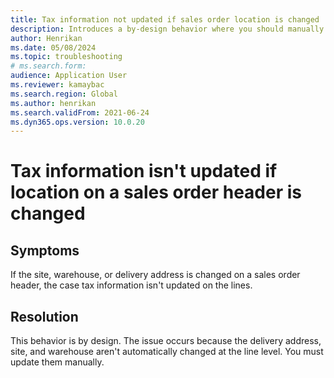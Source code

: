 ```yaml
--- 
title: Tax information not updated if sales order location is changed 
description: Introduces a by-design behavior where you should manually update tax information if the site, warehouse, or delivery address is changed on a sales order header.
author: Henrikan 
ms.date: 05/08/2024
ms.topic: troubleshooting 
# ms.search.form: 
audience: Application User 
ms.reviewer: kamaybac
ms.search.region: Global 
ms.author: henrikan 
ms.search.validFrom: 2021-06-24 
ms.dyn365.ops.version: 10.0.20 
--- 
```


# Tax information isn't updated if location on a sales order header is changed

## Symptoms

If the site, warehouse, or delivery address is changed on a sales order header, the case tax information isn't updated on the lines.

## Resolution

This behavior is by design. The issue occurs because the delivery address, site, and warehouse aren't automatically changed at the line level. You must update them manually.
